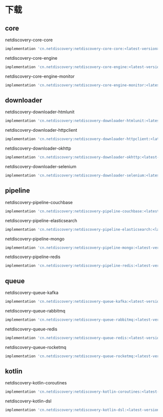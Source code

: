 

# 下载

## core

netdiscovery-core-core

```groovy
implementation 'cn.netdiscovery:netdiscovery-core-core:<latest-version>'

```

netdiscovery-core-engine

```groovy
implementation 'cn.netdiscovery:netdiscovery-core-engine:<latest-version>'
```

netdiscovery-core-engine-monitor

```groovy
implementation 'cn.netdiscovery:netdiscovery-core-engine-monitor:<latest-version>'
```

## downloader

netdiscovery-downloader-htmlunit

```groovy
implementation 'cn.netdiscovery:netdiscovery-downloader-htmlunit:<latest-version>'
```

netdiscovery-downloader-httpclient

```groovy
implementation 'cn.netdiscovery:netdiscovery-downloader-httpclient:<latest-version>'
```

netdiscovery-downloader-okhttp

```groovy
implementation 'cn.netdiscovery:netdiscovery-downloader-okhttp:<latest-version>'
```

netdiscovery-downloader-selenium

```groovy
implementation 'cn.netdiscovery:netdiscovery-downloader-selenium:<latest-version>'
```

## pipeline

netdiscovery-pipeline-couchbase

```groovy
implementation 'cn.netdiscovery:netdiscovery-pipeline-couchbase:<latest-version>'
```

netdiscovery-pipeline-elasticsearch

```groovy
implementation 'cn.netdiscovery:netdiscovery-pipeline-elasticsearch:<latest-version>'
```

netdiscovery-pipeline-mongo

```groovy
implementation 'cn.netdiscovery:netdiscovery-pipeline-mongo:<latest-version>'
```

netdiscovery-pipeline-redis

```groovy
implementation 'cn.netdiscovery:netdiscovery-pipeline-redis:<latest-version>'
```

## queue

netdiscovery-queue-kafka

```groovy
implementation 'cn.netdiscovery:netdiscovery-queue-kafka:<latest-version>'
```

netdiscovery-queue-rabbitmq

```groovy
implementation 'cn.netdiscovery:netdiscovery-queue-rabbitmq:<latest-version>'
```
netdiscovery-queue-redis

```groovy
implementation 'cn.netdiscovery:netdiscovery-queue-redis:<latest-version>'
```

netdiscovery-queue-rocketmq

```groovy
implementation 'cn.netdiscovery:netdiscovery-queue-rocketmq:<latest-version>'
```

## kotlin

netdiscovery-kotlin-coroutines

```groovy
implementation 'cn.netdiscovery:netdiscovery-kotlin-coroutines:<latest-version>'
```

netdiscovery-kotlin-dsl

```groovy
implementation 'cn.netdiscovery:netdiscovery-kotlin-dsl:<latest-version>'
```
